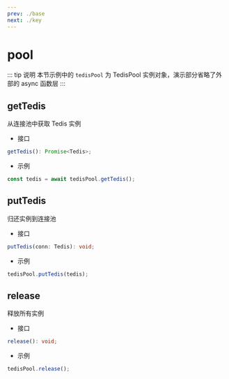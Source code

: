 ```yaml
---
prev: ./base
next: ./key
---
```


# pool

::: tip 说明
本节示例中的 `tedisPool` 为 TedisPool 实例对象，演示部分省略了外部的 async 函数层
:::

## getTedis

从连接池中获取 Tedis 实例

- 接口

```ts
getTedis(): Promise<Tedis>;
```

- 示例

```ts
const tedis = await tedisPool.getTedis();
```

## putTedis

归还实例到连接池

- 接口

```ts
putTedis(conn: Tedis): void;
```

- 示例

```ts
tedisPool.putTedis(tedis);
```

## release

释放所有实例

- 接口

```ts
release(): void;
```

- 示例

```ts
tedisPool.release();
```
